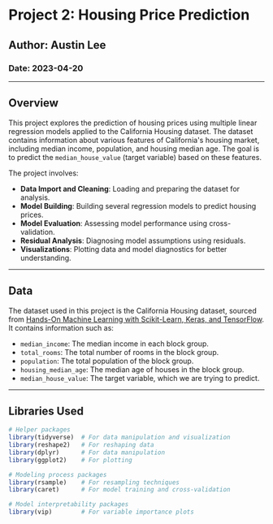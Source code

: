 # Project 2: Housing Price Prediction

## Author: Austin Lee

### Date: 2023-04-20

---

## Overview

This project explores the prediction of housing prices using multiple linear regression models applied to the California Housing dataset. The dataset contains information about various features of California's housing market, including median income, population, and housing median age. The goal is to predict the `median_house_value` (target variable) based on these features.

The project involves:
- **Data Import and Cleaning**: Loading and preparing the dataset for analysis.
- **Model Building**: Building several regression models to predict housing prices.
- **Model Evaluation**: Assessing model performance using cross-validation.
- **Residual Analysis**: Diagnosing model assumptions using residuals.
- **Visualizations**: Plotting data and model diagnostics for better understanding.

---

## Data

The dataset used in this project is the California Housing dataset, sourced from [Hands-On Machine Learning with Scikit-Learn, Keras, and TensorFlow](https://github.com/ageron/handson-ml). It contains information such as:
- `median_income`: The median income in each block group.
- `total_rooms`: The total number of rooms in the block group.
- `population`: The total population of the block group.
- `housing_median_age`: The median age of houses in the block group.
- `median_house_value`: The target variable, which we are trying to predict.

---

## Libraries Used

```r
# Helper packages
library(tidyverse)  # For data manipulation and visualization
library(reshape2)   # For reshaping data
library(dplyr)      # For data manipulation
library(ggplot2)    # For plotting

# Modeling process packages
library(rsample)    # For resampling techniques
library(caret)      # For model training and cross-validation

# Model interpretability packages
library(vip)        # For variable importance plots
